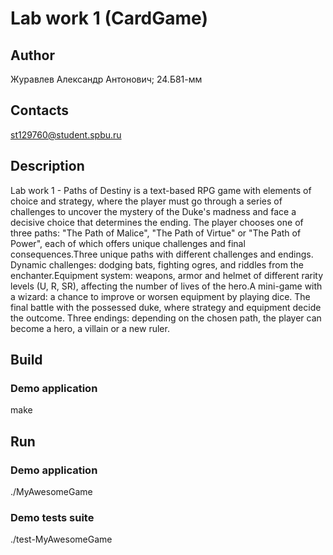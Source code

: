# Lab work 1 (CardGame)
## Author
Журавлев Александр Антонович; 24.Б81-мм
## Contacts
st129760@student.spbu.ru
## Description
Lab work 1 - Paths of Destiny is a text-based RPG game with elements of choice and strategy, where the player must go through a series of challenges to uncover the mystery of the Duke's madness and face a decisive choice that determines the ending. The player chooses one of three paths: "The Path of Malice", "The Path of Virtue" or "The Path of Power", each of which offers unique challenges and final consequences.Three unique paths with different challenges and endings. Dynamic challenges: dodging bats, fighting ogres, and riddles from the enchanter.Equipment system: weapons, armor and helmet of different rarity levels (U, R, SR), affecting the number of lives of the hero.A mini-game with a wizard: a chance to improve or worsen equipment by playing dice. The final battle with the possessed duke, where strategy and equipment decide the outcome. Three endings: depending on the chosen path, the player can become a hero, a villain or a new ruler.

## Build

### Demo application

<par> make </par>

## Run

### Demo application

<par> ./MyAwesomeGame </par>

### Demo tests suite

<par> ./test-MyAwesomeGame </par>
